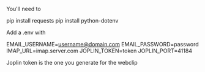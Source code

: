 You'll need to 

pip install requests
pip install python-dotenv

Add a .env with

EMAIL_USERNAME=username@domain.com
EMAIL_PASSWORD=password
IMAP_URL=imap.server.com
JOPLIN_TOKEN=token
JOPLIN_PORT=41184

Joplin token is the one you generate for the webclip
